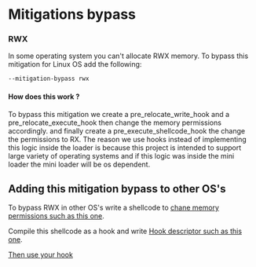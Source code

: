 # Mitigations bypass

### RWX

In some operating system you can't allocate RWX memory. To bypass this mitigation for Linux OS add the following:

```cmd
--mitigation-bypass rwx
```

#### How does this work ?

To bypass this mitigation we create a pre_relocate_write_hook and a pre_relocate_execute_hook then change the memory
permissions accordingly. and finally create a pre_execute_shellcode_hook the change the permissions to RX. The reason we
use hooks instead of implementing this logic inside the loader is because this project is intended to support large
variety of operating systems and if this logic was inside the mini loader the mini loader will be os dependent.

## Adding this mitigation bypass to other OS's

To bypass RWX in other OS's write a shellcode
to [chane memory permissions such as this one](../hooks/mem_change_protection_hook.c).

Compile this shellcode as a hook and write [Hook descriptor such as this one](../shelf/hooks/builtin/rwx_bypass.py).

[Then use your hook](./hooks.md)

